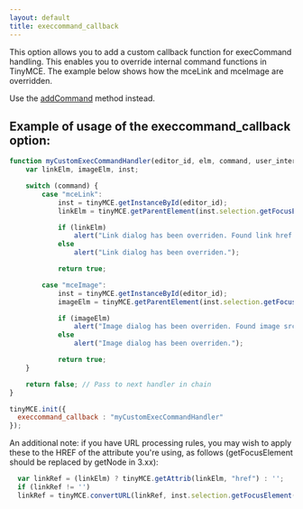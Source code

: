 ```yaml
---
layout: default
title: execcommand_callback
---
```


This option allows you to add a custom callback function for execCommand handling. This enables you to override internal command functions in TinyMCE. The example below shows how the mceLink and mceImage are overridden.

Use the [addCommand](https://www.tinymce.com/docs-3x/api/class_tinymce.Editor.html/#addcommand/) method instead.

## Example of usage of the execcommand_callback option:

```js
function myCustomExecCommandHandler(editor_id, elm, command, user_interface, value) {
	var linkElm, imageElm, inst;

	switch (command) {
		case "mceLink":
			inst = tinyMCE.getInstanceById(editor_id);
			linkElm = tinyMCE.getParentElement(inst.selection.getFocusElement(), "a");

			if (linkElm)
				alert("Link dialog has been overriden. Found link href: " + tinyMCE.getAttrib(linkElm, "href"));
			else
				alert("Link dialog has been overriden.");

			return true;

		case "mceImage":
			inst = tinyMCE.getInstanceById(editor_id);
			imageElm = tinyMCE.getParentElement(inst.selection.getFocusElement(), "img");

			if (imageElm)
				alert("Image dialog has been overriden. Found image src: " + tinyMCE.getAttrib(imageElm, "src"));
			else
				alert("Image dialog has been overriden.");

			return true;
	}

	return false; // Pass to next handler in chain
}

tinyMCE.init({
  execcommand_callback : "myCustomExecCommandHandler"
});
```

An additional note: if you have URL processing rules, you may wish to apply these to the HREF of the attribute you're using, as follows (getFocusElement should be replaced by getNode in 3.xx):

```js
  var linkRef = (linkElm) ? tinyMCE.getAttrib(linkElm, "href") : '';
  if (linkRef != '')
  linkRef = tinyMCE.convertURL(linkRef, inst.selection.getFocusElement(), false);
```
